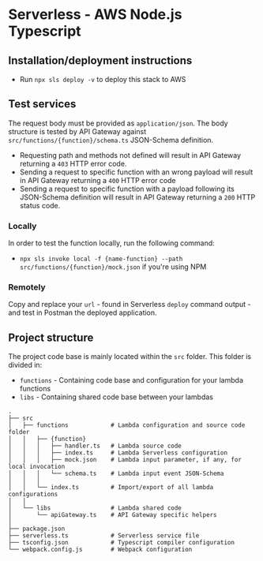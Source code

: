 # Serverless - AWS Node.js Typescript

## Installation/deployment instructions

- Run `npx sls deploy -v` to deploy this stack to AWS

## Test services

The request body must be provided as `application/json`. The body structure is tested by API Gateway against `src/functions/{function}/schema.ts` JSON-Schema definition.

- Requesting path and methods not defined will result in API Gateway returning a `403` HTTP error code.
- Sending a request to specific function with an wrong payload will result in API Gateway returning a `400` HTTP error code
- Sending a request to specific function with a payload following its JSON-Schema definition will result in API Gateway returning a `200` HTTP status code.

### Locally

In order to test the function locally, run the following command:

- `npx sls invoke local -f {name-function} --path src/functions/{function}/mock.json` if you're using NPM

### Remotely

Copy and replace your `url` - found in Serverless `deploy` command output - and test in Postman the deployed application.

## Project structure

The project code base is mainly located within the `src` folder. This folder is divided in:

- `functions` - Containing code base and configuration for your lambda functions
- `libs` - Containing shared code base between your lambdas

```
.
├── src
│   ├── functions            # Lambda configuration and source code folder
│   │   ├── {function}
│   │   │   ├── handler.ts   # Lambda source code
│   │   │   ├── index.ts     # Lambda Serverless configuration
│   │   │   ├── mock.json    # Lambda input parameter, if any, for local invocation
│   │   │   └── schema.ts    # Lambda input event JSON-Schema
│   │   │
│   │   └── index.ts         # Import/export of all lambda configurations
│   │
│   └── libs                 # Lambda shared code
│       └── apiGateway.ts    # API Gateway specific helpers
│
├── package.json
├── serverless.ts            # Serverless service file
├── tsconfig.json            # Typescript compiler configuration
└── webpack.config.js        # Webpack configuration
```
